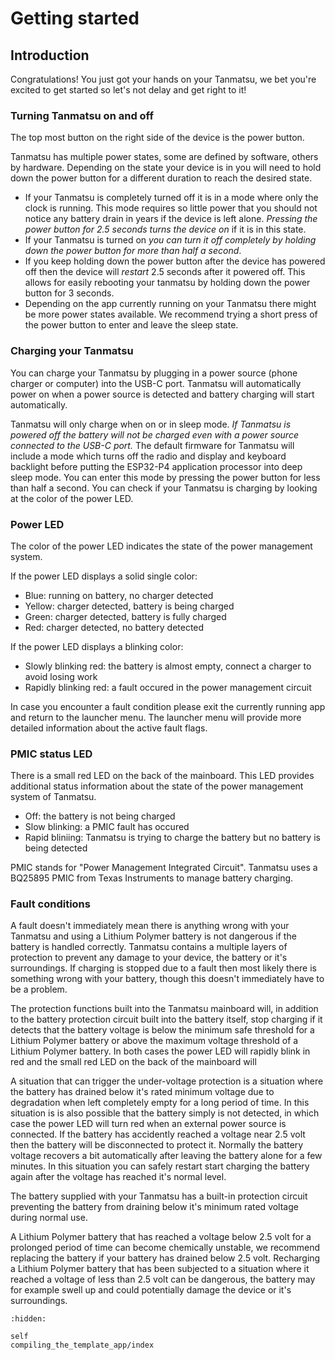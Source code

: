 # Getting started

## Introduction

Congratulations! You just got your hands on your Tanmatsu, we bet you're excited to get started so let's not delay and get right to it!

### Turning Tanmatsu on and off

The top most button on the right side of the device is the power button.

Tanmatsu has multiple power states, some are defined by software, others by hardware. Depending on the state your device is in you will need to hold down the power button for a different duration to reach the desired state.

 - If your Tanmatsu is completely turned off it is in a mode where only the clock is running. This mode requires so little power that you should not notice any battery drain in years if the device is left alone. *Pressing the power button for 2.5 seconds turns the device on* if it is in this state.
 - If your Tanmatsu is turned on *you can turn it off completely by holding down the power button for more than half a second*.
 - If you keep holding down the power button after the device has powered off then the device will *restart* 2.5 seconds after it powered off. This allows for easily rebooting your tanmatsu by holding down the power button for 3 seconds.
 - Depending on the app currently running on your Tanmatsu there might be more power states available. We recommend trying a short press of the power button to enter and leave the sleep state.

### Charging your Tanmatsu

You can charge your Tanmatsu by plugging in a power source (phone charger or computer) into the USB-C port. Tanmatsu will automatically power on when a power source is detected and battery charging will start automatically.

Tanmatsu will only charge when on or in sleep mode. *If Tanmatsu is powered off the battery will not be charged even with a power source connected to the USB-C port.* The default firmware for Tanmatsu will include a mode which turns off the radio and display and keyboard backlight before putting the ESP32-P4 application processor into deep sleep mode. You can enter this mode by pressing the power button for less than half a second. You can check if your Tanmatsu is charging by looking at the color of the power LED.

### Power LED

The color of the power LED indicates the state of the power management system.

If the power LED displays a solid single color:

 - Blue: running on battery, no charger detected
 - Yellow: charger detected, battery is being charged
 - Green: charger detected, battery is fully charged
 - Red: charger detected, no battery detected
 
If the power LED displays a blinking color:

 - Slowly blinking red: the battery is almost empty, connect a charger to avoid losing work
 - Rapidly blinking red: a fault occured in the power management circuit
 
In case you encounter a fault condition please exit the currently running app and return to the launcher menu. The launcher menu will provide more detailed information about the active fault flags.

### PMIC status LED

There is a small red LED on the back of the mainboard. This LED provides additional status information about the state of the power management system of Tanmatsu.

 - Off: the battery is not being charged
 - Slow blinking: a PMIC fault has occured
 - Rapid bliniing: Tanmatsu is trying to charge the battery but no battery is being detected
 
PMIC stands for "Power Management Integrated Circuit". Tanmatsu uses a BQ25895 PMIC from Texas Instruments to manage battery charging.

### Fault conditions

A fault doesn't immediately mean there is anything wrong with your Tanmatsu and using a Lithium Polymer battery is not dangerous if the battery is handled correctly. Tanmatsu contains a multiple layers of protection to prevent any damage to your device, the battery or it's surroundings. If charging is stopped due to a fault then most likely there is something wrong with your battery, though this doesn't immediately have to be a problem.

The protection functions built into the Tanmatsu mainboard will, in addition to the battery protection circuit built into the battery itself, stop charging if it detects that the battery voltage is below the minimum safe threshold for a Lithium Polymer battery or above the maximum voltage threshold of a Lithium Polymer battery. In both cases the power LED will rapidly blink in red and the small red LED on the back of the mainboard will 

A situation that can trigger the under-voltage protection is a situation where the battery has drained below it's rated minimum voltage due to degradation when left completely empty for a long period of time. In this situation is is also possible that the battery simply is not detected, in which case the power LED will turn red when an external power source is connected. If the battery has accidently reached a voltage near 2.5 volt then the battery will be disconnected to protect it. Normally the battery voltage recovers a bit automatically after leaving the battery alone for a few minutes. In this situation you can safely restart start charging the battery again after the voltage has reached it's normal level.

The battery supplied with your Tanmatsu has a built-in protection circuit preventing the battery from draining below it's minimum rated voltage during normal use.

A Lithium Polymer battery that has reached a voltage below 2.5 volt for a prolonged period of time can become chemically unstable, we recommend replacing the battery if your battery has drained below 2.5 volt. Recharging a Lithium Polymer battery that has been subjected to a situation where it reached a voltage of less than 2.5 volt can be dangerous, the battery may for example swell up and could potentially damage the device or it's surroundings.

```{toctree}
:hidden:

self
compiling_the_template_app/index
```

